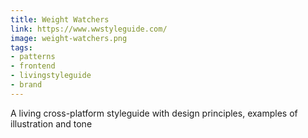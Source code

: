 ```yaml
---
title: Weight Watchers
link: https://www.wwstyleguide.com/
image: weight-watchers.png
tags:
- patterns
- frontend
- livingstyleguide
- brand
---
```


A living cross-platform styleguide with design principles, examples of illustration and tone
